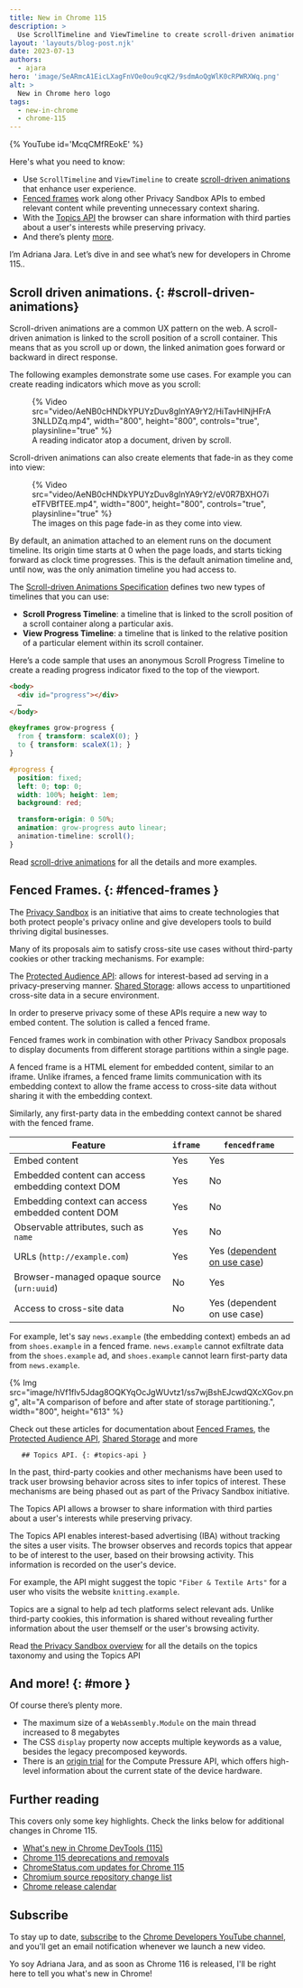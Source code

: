 ```yaml
---
title: New in Chrome 115
description: >
  Use ScrollTimeline and ViewTimeline to create scroll-driven animations that enhance user experience. Fenced frames work along other Privacy Sandbox APIs to embed relevant content while preventing unnecessary context sharing. With the Topics API the browser can share information with third parties about a user's interests while preserving privacy and there’s plenty more.
layout: 'layouts/blog-post.njk'
date: 2023-07-13
authors:
  - ajara
hero: 'image/SeARmcA1EicLXagFnVOe0ou9cqK2/9sdmAoQgWlK0cRPWRXWq.png'
alt: >
  New in Chrome hero logo
tags:
  - new-in-chrome
  - chrome-115
---
```


{% YouTube id='McqCMfREokE' %}

Here's what you need to know:


* Use `ScrollTimeline` and `ViewTimeline` to create [scroll-driven animations](#scroll-driven-animations) that enhance user experience.
* [Fenced frames](#fenced-frames) work along other Privacy Sandbox APIs to embed relevant content while preventing unnecessary context sharing.
* With the [Topics API](#topics-api) the browser can share information with third parties about a user's interests while preserving privacy.
* And there’s plenty [more](#more).

I’m Adriana Jara. Let’s dive in and see what’s new for developers in Chrome 115..
## Scroll driven animations. {: #scroll-driven-animations}
Scroll-driven animations are a common UX pattern on the web. A scroll-driven animation is linked to the scroll position of a scroll container.
This means that as you scroll up or down, the linked animation goes forward or backward in direct response.

The following examples demonstrate some use cases. For example you can create reading indicators which move as you scroll:

<figure>
  {% Video src="video/AeNB0cHNDkYPUYzDuv8gInYA9rY2/HiTavHlNjHFrA3NLLDZq.mp4", width="800", height="800", controls="true", playsinline="true" %}
  <figcaption>A reading indicator atop a document, driven by scroll.</figcaption>
</figure>

Scroll-driven animations can also create elements that fade-in as they come into view:

<figure>
  {% Video src="video/AeNB0cHNDkYPUYzDuv8gInYA9rY2/eV0R7BXHO7ieTFVBfTEE.mp4", width="800", height="800", controls="true", playsinline="true" %}
  <figcaption>The images on this page fade-in as they come into view.</figcaption>
</figure>

By default, an animation attached to an element runs on the document timeline. Its origin time starts at 0 when the page loads, and starts ticking forward as clock time progresses. This is the default animation timeline and, until now, was the only animation timeline you had access to.

The [Scroll-driven Animations Specification](https://drafts.csswg.org/scroll-animations-1/) defines two new types of timelines that you can use:


- **Scroll Progress Timeline**: a timeline that is linked to the scroll position of a scroll container along a particular axis.
- **View Progress Timeline**: a timeline that is linked to the relative position of a particular element within its scroll container.

Here’s a code sample that uses an anonymous Scroll Progress Timeline to create a reading progress indicator fixed to the top of the viewport.

```html
<body>
  <div id="progress"></div>
  …
</body>
```

```css
@keyframes grow-progress {
  from { transform: scaleX(0); }
  to { transform: scaleX(1); }
}

#progress {
  position: fixed;
  left: 0; top: 0;
  width: 100%; height: 1em;
  background: red;

  transform-origin: 0 50%;
  animation: grow-progress auto linear;
  animation-timeline: scroll();
}
```

Read [scroll-drive animations](/articles/scroll-driven-animations/) for all the details and more examples.

## Fenced Frames. {: #fenced-frames }

The [Privacy Sandbox](/docs/privacy-sandbox/overview/) is an initiative that aims to create technologies that both protect people's privacy online and give developers tools to build thriving digital businesses.

Many of its proposals aim to satisfy cross-site use cases without third-party cookies or other tracking mechanisms. For example:

The [Protected Audience API](/docs/privacy-sandbox/fledge-api/): allows for interest-based ad serving in a privacy-preserving manner.
[Shared Storage](/docs/privacy-sandbox/shared-storage/): allows access to unpartitioned cross-site data in a secure environment.

In order to preserve privacy some of these APIs require a new way to embed content. The solution is called a fenced frame.

Fenced frames work in combination with other Privacy Sandbox proposals to display documents from different storage partitions within a single page.

A fenced frame is a HTML element for embedded content, similar to an iframe. Unlike iframes, a fenced frame limits communication with its embedding context to allow the frame access to cross-site data without sharing it with the embedding context.

Similarly, any first-party data in the embedding context cannot be shared with the fenced frame.

<table class="with-heading-tint">
     <thead>
    <tr>
      <th>Feature </th>
      <th><code>iframe</code></th>
      <th><code>fencedframe</code></th>
    </tr></thead>
      <tbody>
    <tr>
      <td>Embed content</td>
      <td>Yes</td>
      <td>Yes</td>
   </tr>
   <tr>
      <td>Embedded content can access embedding context DOM</td>
      <td>Yes</td>
      <td>No</td>
   </tr>
   <tr>
      <td>Embedding context can access embedded content DOM</td>
      <td>Yes</td>
      <td>No</td>
   </tr>
   <tr>
      <td>Observable attributes, such as <code>name</code></td>
      <td>Yes</td>
      <td>No</td>
   </tr>
   <tr>
      <td>URLs (<code>http://example.com</code>) </td>
      <td>Yes</td>
      <td>Yes (<a href="https://github.com/WICG/fenced-frame/blob/master/explainer/use_cases.md">dependent on use case</a>)</td>
   </tr>
   <tr>
      <td>Browser-managed opaque source (<code>urn:uuid</code>)</td>
      <td>No</td>
      <td>Yes</td>
   </tr>
   <tr>
      <td>Access to cross-site data </td>
      <td>No</td>
      <td>Yes (dependent on use case)</td>
   </tr>
</tbody></table>


For example, let's say `news.example` (the embedding context) embeds an ad from `shoes.example` in a fenced frame. `news.example` cannot exfiltrate data from the `shoes.example` ad, and `shoes.example` cannot learn first-party data from `news.example`.

{% Img src="image/hVf1flv5Jdag8OQKYqOcJgWUvtz1/ss7wjBshEJcwdQXcXGov.png", alt="A comparison of before and after state of storage partitioning.", width="800", height="613" %}

Check out these articles for documentation about [Fenced Frames](/docs/privacy-sandbox/fenced-frame/), the [Protected Audience API](/docs/privacy-sandbox/fledge-api/), [Shared Storage](docs/privacy-sandbox/shared-storage/) and more

       ## Topics API. {: #topics-api }

In the past, third-party cookies and other mechanisms have been used to track user browsing behavior across sites to infer topics of interest. These mechanisms are being phased out as part of the Privacy Sandbox initiative.

The Topics API allows a browser to share information with third parties about a user's interests while preserving privacy.

The Topics API enables interest-based advertising (IBA)  without tracking the sites a user visits. The browser observes and records topics that appear to be of interest to the user, based on their browsing activity. This information is recorded on the user's device.


For example, the API might suggest the topic `"Fiber & Textile Arts"`  for a user who visits the website `knitting.example`.


Topics are a signal to help ad tech platforms select relevant ads. Unlike third-party cookies, this information is shared without revealing further information about the user themself or the user's browsing activity.

Read [the Privacy Sandbox overview](/docs/privacy-sandbox/topics/overview/)  for all the details on the topics taxonomy and using the Topics API

## And more! {: #more }

Of course there’s plenty more.

* The maximum size of a `WebAssembly.Module` on the main thread increased to 8 megabytes
* The CSS `display` property now accepts multiple keywords as a value, besides the legacy precomposed keywords.
* There is an [origin trial](/origintrials/#/view_trial/1196831600973709313) for the Compute Pressure API, which offers high-level information about the current state of the device hardware.

## Further reading

This covers only some key highlights. Check the links below for
additional changes in Chrome 115.

* [What's new in Chrome DevTools (115)](/blog/new-in-devtools-115/)
* [Chrome 115 deprecations and removals](/blog/deps-rems-115/)
* [ChromeStatus.com updates for Chrome 115](https://chromestatus.com/features#milestone%3D115)
* [Chromium source repository change list](https://chromium.googlesource.com/chromium/src/+log/114.0.5735.237..115.0.5790.93)
* [Chrome release calendar](https://chromiumdash.appspot.com/schedule)

## Subscribe

To stay up to date, [subscribe](https://goo.gl/6FP1a5) to the
[Chrome Developers YouTube channel](https://www.youtube.com/user/ChromeDevelopers/),
and you'll get an email notification whenever we launch a new video.

Yo soy Adriana Jara, and as soon as Chrome 116 is released, I'll be right here to
tell you what's new in Chrome!